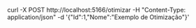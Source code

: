 

curl -X POST http://localhost:5166/otimizar -H "Content-Type: application/json" -d '{"Id":1,"Nome":"Exemplo de Otimização"}'